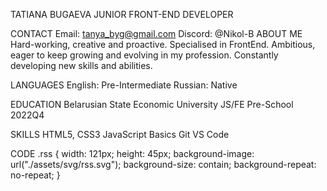 TATIANA BUGAEVA
JUNIOR FRONT-END DEVELOPER

CONTACT
Email: tanya_byg@gmail.com
Discord: @Nikol-B
ABOUT ME
Hard-working, creative and proactive. Specialised in FrontEnd. Ambitious, eager to keep growing and evolving in my profession. Constantly developing new skills and abilities.

LANGUAGES
English: Pre-Intermediate
Russian: Native

EDUCATION
Belarusian State Economic University
JS/FE Pre-School 2022Q4

SKILLS
HTML5, CSS3
JavaScript Basics
Git
VS Code

CODE
.rss {
width: 121px;
height: 45px;
background-image: url("./assets/svg/rss.svg");
background-size: contain;
background-repeat: no-repeat;
}
